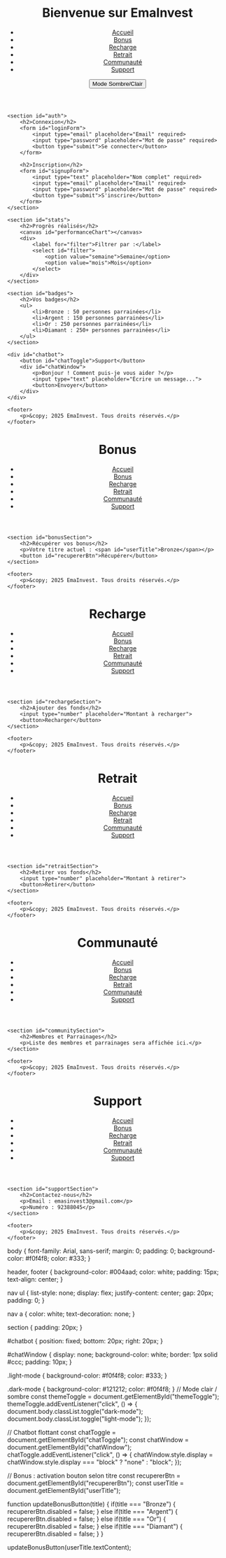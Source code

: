 <!DOCTYPE html>
<html lang="fr">
<head>
    <meta charset="UTF-8">
    <meta name="viewport" content="width=device-width, initial-scale=1.0">
    <title>Accueil - EmaInvest</title>
    <link rel="stylesheet" href="style.css">
    <script src="script.js" defer></script>
</head>
<body class="light-mode">
    <header>
        <h1>Bienvenue sur EmaInvest</h1>
        <nav>
            <ul>
                <li><a href="index.html">Accueil</a></li>
                <li><a href="bonus.html">Bonus</a></li>
                <li><a href="recharge.html">Recharge</a></li>
                <li><a href="retrait.html">Retrait</a></li>
                <li><a href="communaute.html">Communauté</a></li>
                <li><a href="support.html">Support</a></li>
            </ul>
        </nav>
        <button id="themeToggle">Mode Sombre/Clair</button>
    </header>

    <section id="auth">
        <h2>Connexion</h2>
        <form id="loginForm">
            <input type="email" placeholder="Email" required>
            <input type="password" placeholder="Mot de passe" required>
            <button type="submit">Se connecter</button>
        </form>

        <h2>Inscription</h2>
        <form id="signupForm">
            <input type="text" placeholder="Nom complet" required>
            <input type="email" placeholder="Email" required>
            <input type="password" placeholder="Mot de passe" required>
            <button type="submit">S'inscrire</button>
        </form>
    </section>

    <section id="stats">
        <h2>Progrès réalisés</h2>
        <canvas id="performanceChart"></canvas>
        <div>
            <label for="filter">Filtrer par :</label>
            <select id="filter">
                <option value="semaine">Semaine</option>
                <option value="mois">Mois</option>
            </select>
        </div>
    </section>

    <section id="badges">
        <h2>Vos badges</h2>
        <ul>
            <li>Bronze : 50 personnes parrainées</li>
            <li>Argent : 150 personnes parrainées</li>
            <li>Or : 250 personnes parrainées</li>
            <li>Diamant : 250+ personnes parrainées</li>
        </ul>
    </section>

    <div id="chatbot">
        <button id="chatToggle">Support</button>
        <div id="chatWindow">
            <p>Bonjour ! Comment puis-je vous aider ?</p>
            <input type="text" placeholder="Écrire un message...">
            <button>Envoyer</button>
        </div>
    </div>

    <footer>
        <p>&copy; 2025 EmaInvest. Tous droits réservés.</p>
    </footer>
</body>
</html>
<!DOCTYPE html>
<html lang="fr">
<head>
    <meta charset="UTF-8">
    <meta name="viewport" content="width=device-width, initial-scale=1.0">
    <title>Bonus - EmaInvest</title>
    <link rel="stylesheet" href="style.css">
    <script src="script.js" defer></script>
</head>
<body>
    <header>
        <h1>Bonus</h1>
        <nav>
            <ul>
                <li><a href="index.html">Accueil</a></li>
                <li><a href="bonus.html">Bonus</a></li>
                <li><a href="recharge.html">Recharge</a></li>
                <li><a href="retrait.html">Retrait</a></li>
                <li><a href="communaute.html">Communauté</a></li>
                <li><a href="support.html">Support</a></li>
            </ul>
        </nav>
    </header>

    <section id="bonusSection">
        <h2>Récupérer vos bonus</h2>
        <p>Votre titre actuel : <span id="userTitle">Bronze</span></p>
        <button id="recupererBtn">Récupérer</button>
    </section>

    <footer>
        <p>&copy; 2025 EmaInvest. Tous droits réservés.</p>
    </footer>
</body>
</html>
<!DOCTYPE html>
<html lang="fr">
<head>
    <meta charset="UTF-8">
    <meta name="viewport" content="width=device-width, initial-scale=1.0">
    <title>Recharge - EmaInvest</title>
    <link rel="stylesheet" href="style.css">
    <script src="script.js" defer></script>
</head>
<body>
    <header>
        <h1>Recharge</h1>
        <nav>
            <ul>
                <li><a href="index.html">Accueil</a></li>
                <li><a href="bonus.html">Bonus</a></li>
                <li><a href="recharge.html">Recharge</a></li>
                <li><a href="retrait.html">Retrait</a></li>
                <li><a href="communaute.html">Communauté</a></li>
                <li><a href="support.html">Support</a></li>
            </ul>
        </nav>
    </header>

    <section id="rechargeSection">
        <h2>Ajouter des fonds</h2>
        <input type="number" placeholder="Montant à recharger">
        <button>Recharger</button>
    </section>

    <footer>
        <p>&copy; 2025 EmaInvest. Tous droits réservés.</p>
    </footer>
</body>
</html>
<!DOCTYPE html>
<html lang="fr">
<head>
    <meta charset="UTF-8">
    <meta name="viewport" content="width=device-width, initial-scale=1.0">
    <title>Retrait - EmaInvest</title>
    <link rel="stylesheet" href="style.css">
    <script src="script.js" defer></script>
</head>
<body>
    <header>
        <h1>Retrait</h1>
        <nav>
            <ul>
                <li><a href="index.html">Accueil</a></li>
                <li><a href="bonus.html">Bonus</a></li>
                <li><a href="recharge.html">Recharge</a></li>
                <li><a href="retrait.html">Retrait</a></li>
                <li><a href="communaute.html">Communauté</a></li>
                <li><a href="support.html">Support</a></li>
            </ul>
        </nav>
    </header>

    <section id="retraitSection">
        <h2>Retirer vos fonds</h2>
        <input type="number" placeholder="Montant à retirer">
        <button>Retirer</button>
    </section>

    <footer>
        <p>&copy; 2025 EmaInvest. Tous droits réservés.</p>
    </footer>
</body>
</html>
<!DOCTYPE html>
<html lang="fr">
<head>
    <meta charset="UTF-8">
    <meta name="viewport" content="width=device-width, initial-scale=1.0">
    <title>Communauté - EmaInvest</title>
    <link rel="stylesheet" href="style.css">
    <script src="script.js" defer></script>
</head>
<body>
    <header>
        <h1>Communauté</h1>
        <nav>
            <ul>
                <li><a href="index.html">Accueil</a></li>
                <li><a href="bonus.html">Bonus</a></li>
                <li><a href="recharge.html">Recharge</a></li>
                <li><a href="retrait.html">Retrait</a></li>
                <li><a href="communaute.html">Communauté</a></li>
                <li><a href="support.html">Support</a></li>
            </ul>
        </nav>
    </header>

    <section id="communitySection">
        <h2>Membres et Parrainages</h2>
        <p>Liste des membres et parrainages sera affichée ici.</p>
    </section>

    <footer>
        <p>&copy; 2025 EmaInvest. Tous droits réservés.</p>
    </footer>
</body>
</html>
<!DOCTYPE html>
<html lang="fr">
<head>
    <meta charset="UTF-8">
    <meta name="viewport" content="width=device-width, initial-scale=1.0">
    <title>Support - EmaInvest</title>
    <link rel="stylesheet" href="style.css">
    <script src="script.js" defer></script>
</head>
<body>
    <header>
        <h1>Support</h1>
        <nav>
            <ul>
                <li><a href="index.html">Accueil</a></li>
                <li><a href="bonus.html">Bonus</a></li>
                <li><a href="recharge.html">Recharge</a></li>
                <li><a href="retrait.html">Retrait</a></li>
                <li><a href="communaute.html">Communauté</a></li>
                <li><a href="support.html">Support</a></li>
            </ul>
        </nav>
    </header>

    <section id="supportSection">
        <h2>Contactez-nous</h2>
        <p>Email : emasinvest3@gmail.com</p>
        <p>Numéro : 92388045</p>
    </section>

    <footer>
        <p>&copy; 2025 EmaInvest. Tous droits réservés.</p>
    </footer>
</body>
</html>
body {
    font-family: Arial, sans-serif;
    margin: 0;
    padding: 0;
    background-color: #f0f4f8;
    color: #333;
}

header, footer {
    background-color: #004aad;
    color: white;
    padding: 15px;
    text-align: center;
}

nav ul {
    list-style: none;
    display: flex;
    justify-content: center;
    gap: 20px;
    padding: 0;
}

nav a {
    color: white;
    text-decoration: none;
}

section {
    padding: 20px;
}

#chatbot {
    position: fixed;
    bottom: 20px;
    right: 20px;
}

#chatWindow {
    display: none;
    background-color: white;
    border: 1px solid #ccc;
    padding: 10px;
}

.light-mode {
    background-color: #f0f4f8;
    color: #333;
}

.dark-mode {
    background-color: #121212;
    color: #f0f4f8;
}
// Mode clair / sombre
const themeToggle = document.getElementById("themeToggle");
themeToggle.addEventListener("click", () => {
    document.body.classList.toggle("dark-mode");
    document.body.classList.toggle("light-mode");
});

// Chatbot flottant
const chatToggle = document.getElementById("chatToggle");
const chatWindow = document.getElementById("chatWindow");
chatToggle.addEventListener("click", () => {
    chatWindow.style.display = chatWindow.style.display === "block" ? "none" : "block";
});

// Bonus : activation bouton selon titre
const recupererBtn = document.getElementById("recupererBtn");
const userTitle = document.getElementById("userTitle");

function updateBonusButton(title) {
    if(title === "Bronze") {
        recupererBtn.disabled = false;
    } else if(title === "Argent") {
        recupererBtn.disabled = false;
    } else if(title === "Or") {
        recupererBtn.disabled = false;
    } else if(title === "Diamant") {
        recupererBtn.disabled = false;
    }
}

updateBonusButton(userTitle.textContent);
